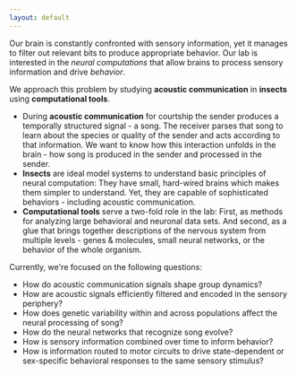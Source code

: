 ```yaml
---
layout: default
---
```


Our brain is constantly confronted with sensory information, yet it manages to filter out relevant bits to produce appropriate behavior. Our lab is interested in the _neural computations_ that allow brains to process sensory information and drive _behavior_.

We approach this problem by studying __acoustic communication__ in __insects__ using __computational tools__.   
- During __acoustic communication__ for courtship the sender produces a temporally structured signal - a song. The receiver parses that song to learn about the species or quality of the sender and acts according to that information. We want to know how this interaction unfolds in the brain - how song is produced in the sender and processed in the sender.
- __Insects__ are ideal model systems to understand basic principles of neural computation: They have small, hard-wired brains which makes them simpler to understand. Yet, they are capable of sophisticated behaviors - including acoustic communication.
- __Computational tools__ serve a two-fold role in the lab: First, as methods for analyzing large behavioral and neuronal data sets. And second, as a glue that brings together descriptions of the nervous system from multiple levels - genes & molecules, small neural networks, or the behavior of the whole organism.

Currently, we're focused on the following questions:
- How do acoustic communication signals shape group dynamics?
- How are acoustic signals efficiently filtered and encoded in the sensory periphery?
- How does genetic variability within and across populations affect the neural processing of song?
- How do the neural networks that recognize song evolve?
- How is sensory information combined over time to inform behavior?
- How is information routed to motor circuits to drive state-dependent or sex-specific behavioral responses to the same sensory stimulus? 




   



